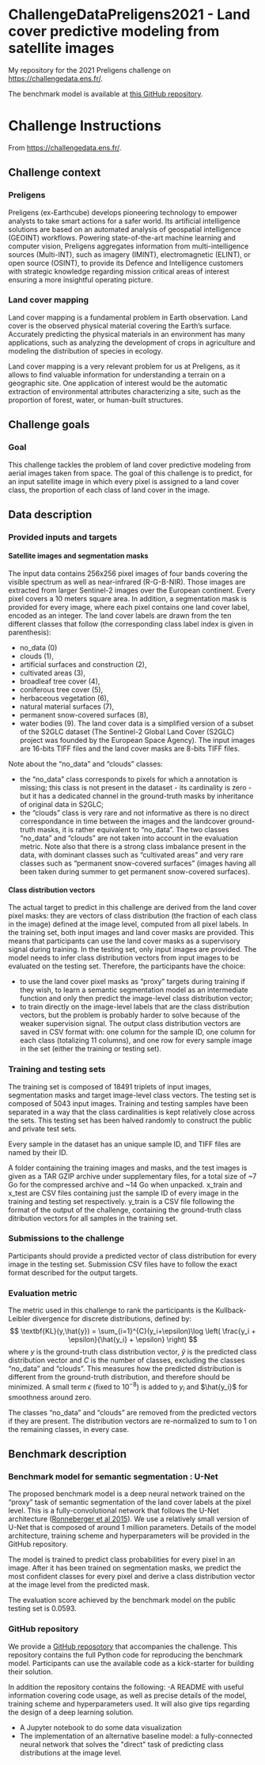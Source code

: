 # ChallengeDataPreligens2021 - Land cover predictive modeling from satellite images
My repository for the 2021 Preligens challenge on https://challengedata.ens.fr/.

The benchmark model is available at [this GitHub repository](https://github.com/earthcube-lab/challenge-ens).

# Challenge Instructions 
From https://challengedata.ens.fr/.
## Challenge context

### Preligens
Preligens (ex-Earthcube) develops pioneering technology to empower analysts to take smart actions for a safer world. Its artificial intelligence solutions are based on an automated analysis of geospatial intelligence (GEOINT) workflows. Powering state-of-the-art machine learning and computer vision, Preligens aggregates information from multi-intelligence sources (Multi-INT), such as imagery (IMINT), electromagnetic (ELINT), or open source (OSINT), to provide its Defence and Intelligence customers with strategic knowledge regarding mission critical areas of interest ensuring a more insightful operating picture.

### Land cover mapping
Land cover mapping is a fundamental problem in Earth observation. Land cover is the observed physical material covering the Earth’s surface. Accurately predicting the physical materials in an environment has many applications, such as analyzing the development of crops in agriculture and modeling the distribution of species in ecology.

Land cover mapping is a very relevant problem for us at Preligens, as it allows to find valuable information for understanding a terrain on a geographic site. One application of interest would be the automatic extraction of environmental attributes characterizing a site, such as the proportion of forest, water, or human-built structures.

## Challenge goals

### Goal
This challenge tackles the problem of land cover predictive modeling from aerial images taken from space. The goal of this challenge is to predict, for an input satellite image in which every pixel is assigned to a land cover class, the proportion of each class of land cover in the image.

## Data description

### Provided inputs and targets

#### Satellite images and segmentation masks
The input data contains 256x256 pixel images of four bands covering the visible spectrum as well as near-infrared (R-G-B-NIR). Those images are extracted from larger Sentinel-2 images over the European continent. Every pixel covers a 10 meters square area. In addition, a segmentation mask is provided for every image, where each pixel contains one land cover label, encoded as an integer. The land cover labels are drawn from the ten different classes that follow (the corresponding class label index is given in parenthesis):
- no_data (0)
- clouds (1),
- artificial surfaces and construction (2),
- cultivated areas (3),
- broadleaf tree cover (4),
- coniferous tree cover (5),
- herbaceous vegetation (6),
- natural material surfaces (7),
- permanent snow-covered surfaces (8),
- water bodies (9).
The land cover data is a simplified version of a subset of the S2GLC dataset (The Sentinel-2 Global Land Cover (S2GLC) project was founded by the European Space Agency). The input images are 16-bits TIFF files and the land cover masks are 8-bits TIFF files.

Note about the “no_data” and “clouds” classes:
- the “no_data” class corresponds to pixels for which a annotation is missing; this class is not present in the dataset - its cardinality is zero - but it has a dedicated channel in the ground-truth masks by inheritance of original data in S2GLC;
- the “clouds” class is very rare and not informative as there is no direct correspondance in time between the images and the landcover ground-truth masks, it is rather equivalent to “no_data”. The two classes “no_data” and “clouds” are not taken into account in the evaluation metric.
Note also that there is a strong class imbalance present in the data, with dominant classes such as “cultivated areas” and very rare classes such as “permanent snow-covered surfaces” (images having all been taken during summer to get permanent snow-covered surfaces).

#### Class distribution vectors
The actual target to predict in this challenge are derived from the land cover pixel masks: they are vectors of class distribution (the fraction of each class in the image) defined at the image level, computed from all pixel labels. In the training set, both input images and land cover masks are provided. This means that participants can use the land cover masks as a supervisory signal during training. In the testing set, only input images are provided. The model needs to infer class distribution vectors from input images to be evaluated on the testing set. Therefore, the participants have the choice:
- to use the land cover pixel masks as “proxy” targets during training if they wish, to learn a semantic segmentation model as an intermediate function and only then predict the image-level class distribution vector;
- to train directly on the image-level labels that are the class distribution vectors, but the problem is probably harder to solve because of the weaker supervision signal.
The output class distribution vectors are saved in CSV format with: one column for the sample ID, one column for each class (totalizing 11 columns), and one row for every sample image in the set (either the training or testing set).

### Training and testing sets
The training set is composed of 18491 triplets of input images, segmentation masks and target image-level class vectors. The testing set is composed of 5043 input images. Training and testing samples have been separated in a way that the class cardinalities is kept relatively close across the sets.
This testing set has been halved randomly to construct the public and private test sets.

Every sample in the dataset has an unique sample ID, and TIFF files are named by their ID.

A folder containing the training images and masks, and the test images is given as a TAR GZIP archive under supplementary files, for a total size of ~7 Go for the compressed archive and ~14 Go when unpacked. x_train and x_test are CSV files containing just the sample ID of every image in the training and testing set respectively. y_train is a CSV file following the format of the output of the challenge, containing the ground-truth class ditribution vectors for all samples in the training set.

### Submissions to the challenge
Participants should provide a predicted vector of class distribution for every image in the testing set. Submission CSV files have to follow the exact format described for the output targets.

### Evaluation metric
The metric used in this challenge to rank the participants is the Kullback-Leibler divergence for discrete distributions, defined by:
$$
\textbf{KL}(y,\hat{y}) = \sum_{i=1}^{C}(y_i+\epsilon)\log \left( \frac{y_i + \epsilon}{\hat{y_i} + \epsilon} \right)
$$
where $y$ is the ground-truth class distribution vector, $\hat{y}$ is the predicted class distribution vector and $C$ is the number of classes, excluding the classes “no_data” and “clouds”. This measures how the predicted distribution is different from the ground-truth distribution, and therefore should be minimized. A small term $\epsilon$ (fixed to $10^{-8}$) is added to $y_i$ and $\hat{y_i}$ for smoothness around zero.

The classes “no_data” and “clouds” are removed from the predicted vectors if they are present. The distribution vectors are re-normalized to sum to 1 on the remaining classes, in every case.

## Benchmark description

### Benchmark model for semantic segmentation : U-Net
The proposed benchmark model is a deep neural network trained on the “proxy” task of semantic segmentation of the land cover labels at the pixel level. This is a fully-convolutional network that follows the U-Net architecture ([Ronneberger et al 2015](https://arxiv.org/abs/1505.04597)). We use a relatively small version of U-Net that is composed of around 1 million parameters. Details of the model architecture, training scheme and hyperparameters will be provided in the GitHub repository.

The model is trained to predict class probabilities for every pixel in an image. After it has been trained on segmentation masks, we predict the most confident classes for every pixel and derive a class distribution vector at the image level from the predicted mask.

The evaluation score achieved by the benchmark model on the public testing set is 0.0593.

### GitHub repository
We provide a [GitHub reposotory](https://github.com/earthcube-lab/challenge-ens) that accompanies the challenge. This repository contains the full Python code for reproducing the benchmark model. Participants can use the available code as a kick-starter for building their solution.

In addition the repository contains the following:
-A README with useful information covering code usage, as well as precise details of the model, training scheme and hyperparameters used. It will also give tips regarding the design of a deep learning solution.
- A Jupyter notebook to do some data visualization
- The implementation of an alternative baseline model: a fully-connected neural network that solves the "direct" task of predicting class distributions at the image level.